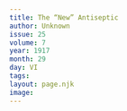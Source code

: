 ```yaml
---
title: The “New” Antiseptic
author: Unknown
issue: 25
volume: 7
year: 1917
month: 29
day: VI
tags:
layout: page.njk
image:
---
```

